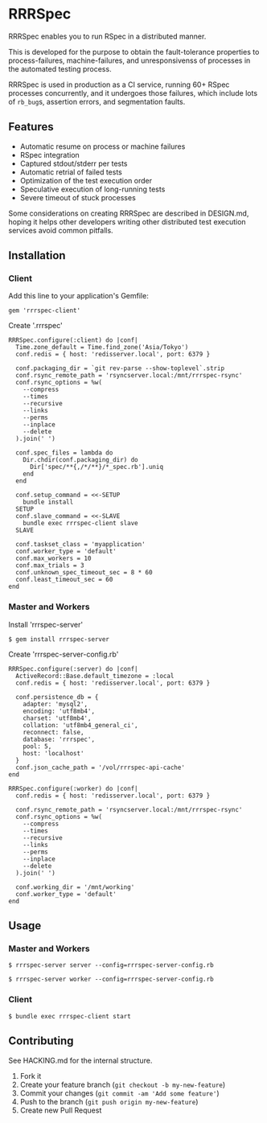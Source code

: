 # RRRSpec

RRRSpec enables you to run RSpec in a distributed manner.

This is developed for the purpose to obtain the fault-tolerance properties to
process-failures, machine-failures, and unresponsivenss of processes in the
automated testing process.

RRRSpec is used in production as a CI service, running 60+ RSpec processes
concurrently, and it undergoes those failures, which include lots of `rb_bug`s,
assertion errors, and segmentation faults.

## Features

* Automatic resume on process or machine failures
* RSpec integration
* Captured stdout/stderr per tests
* Automatic retrial of failed tests
* Optimization of the test execution order
* Speculative execution of long-running tests
* Severe timeout of stuck processes

Some considerations on creating RRRSpec are described in DESIGN.md, hoping it
helps other developers writing other distributed test execution services avoid
common pitfalls.

## Installation

### Client

Add this line to your application's Gemfile:

    gem 'rrrspec-client'

Create '.rrrspec'

    RRRSpec.configure(:client) do |conf|
      Time.zone_default = Time.find_zone('Asia/Tokyo')
      conf.redis = { host: 'redisserver.local', port: 6379 }

      conf.packaging_dir = `git rev-parse --show-toplevel`.strip
      conf.rsync_remote_path = 'rsyncserver.local:/mnt/rrrspec-rsync'
      conf.rsync_options = %w(
        --compress
        --times
        --recursive
        --links
        --perms
        --inplace
        --delete
      ).join(' ')
    
      conf.spec_files = lambda do
        Dir.chdir(conf.packaging_dir) do
          Dir['spec/**{,/*/**}/*_spec.rb'].uniq
        end
      end

      conf.setup_command = <<-SETUP
        bundle install
      SETUP
      conf.slave_command = <<-SLAVE
        bundle exec rrrspec-client slave
      SLAVE

      conf.taskset_class = 'myapplication'
      conf.worker_type = 'default'
      conf.max_workers = 10
      conf.max_trials = 3
      conf.unknown_spec_timeout_sec = 8 * 60
      conf.least_timeout_sec = 60
    end

### Master and Workers

Install 'rrrspec-server'

    $ gem install rrrspec-server

Create 'rrrspec-server-config.rb'

    RRRSpec.configure(:server) do |conf|
      ActiveRecord::Base.default_timezone = :local
      conf.redis = { host: 'redisserver.local', port: 6379 }

      conf.persistence_db = {
        adapter: 'mysql2',
        encoding: 'utf8mb4',
        charset: 'utf8mb4',
        collation: 'utf8mb4_general_ci',
        reconnect: false,
        database: 'rrrspec',
        pool: 5,
        host: 'localhost'
      }
      conf.json_cache_path = '/vol/rrrspec-api-cache'
    end

    RRRSpec.configure(:worker) do |conf|
      conf.redis = { host: 'redisserver.local', port: 6379 }
    
      conf.rsync_remote_path = 'rsyncserver.local:/mnt/rrrspec-rsync'
      conf.rsync_options = %w(
        --compress
        --times
        --recursive
        --links
        --perms
        --inplace
        --delete
      ).join(' ')

      conf.working_dir = '/mnt/working'
      conf.worker_type = 'default'
    end

## Usage

### Master and Workers

    $ rrrspec-server server --config=rrrspec-server-config.rb

    $ rrrspec-server worker --config=rrrspec-server-config.rb

### Client

    $ bundle exec rrrspec-client start

## Contributing

See HACKING.md for the internal structure.

1. Fork it
2. Create your feature branch (`git checkout -b my-new-feature`)
3. Commit your changes (`git commit -am 'Add some feature'`)
4. Push to the branch (`git push origin my-new-feature`)
5. Create new Pull Request
